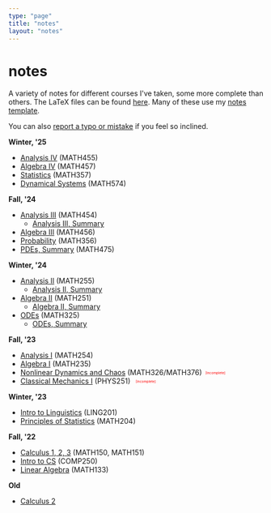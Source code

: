 ```yaml
---
type: "page"
title: "notes"
layout: "notes"
---
```


<h1 class="blog-post-title text-bold">notes</h1>

A variety of notes for different courses I've taken, some more complete than others. The LaTeX files can be found [here](https://github.com/louismeunier/notes). Many of these use my [notes template](https://github.com/louismeunier/latex-templates).

You can also [report a typo or mistake](https://github.com/louismeunier/notes/issues/new?assignees=&labels=&template=typo-report.md&title=Typo+in+%5BFILE_NAME%5D) if you feel so inclined. 


<!-- <table>
    <tr>
        <td><b>Winter, '25</b></td>
        <td><b>Fall, '24</b></td>
    </tr>
    <tr>
        <td></td>
        <td>
            
        </td>
    </tr>
</table> -->
__Winter, '25__

- [Analysis IV](https://notes.louismeunier.net/Analysis%204/analysis4.pdf) (MATH455)
- [Algebra IV](https://notes.louismeunier.net/Algebra%204/algebra4.pdf) (MATH457)
- [Statistics](https://notes.louismeunier.net/Statistics/stats.pdf) (MATH357)
- [Dynamical Systems](https://notes.louismeunier.net/Dynamical%20Systems/dynamicalsystems.pdf) (MATH574)
<!-- - [Advanced Calculus](https://notes.louismeunier.net/Advanced%20Calculus/calc.pdf) (MATH358) -->

__Fall, '24__

- [Analysis III](https://notes.louismeunier.net/Analysis%203/analysis3.pdf) (MATH454)
    - [Analysis III, Summary](https://notes.louismeunier.net/Analysis%203%20Summary/analysis3-summary.pdf)
- [Algebra III](https://notes.louismeunier.net/Algebra%203/algebra3.pdf) (MATH456) 
- [Probability](https://notes.louismeunier.net/Probability/probability.pdf) (MATH356) 
- [PDEs, Summary](https://notes.louismeunier.net/PDES-Summary/pdes.pdf) (MATH475)

__Winter, '24__
- [Analysis II](https://notes.louismeunier.net/Analysis%202/analysis2.pdf) (MATH255)
    - [Analysis II, Summary](https://notes.louismeunier.net/Analysis%202%20Review/main.pdf) 
- [Algebra II](https://notes.louismeunier.net/Algebra%202/algebra2.pdf) (MATH251)
    - [Algebra II, Summary](https://notes.louismeunier.net/Algebra%202%20Review/main.pdf)
- [ODEs](https://notes.louismeunier.net/ODEs/odes.pdf) (MATH325)
    - [ODEs, Summary](https://notes.louismeunier.net/ODEs%20Review/main.pdf)

__Fall, '23__
- [Analysis I](https://notes.louismeunier.net/Analysis%201/analysis.pdf) (MATH254)
- [Algebra I](https://notes.louismeunier.net/Algebra%201/algebra.pdf) (MATH235)
- [Nonlinear Dynamics and Chaos](https://notes.louismeunier.net/NonlinearDynamics/nonlinear.pdf) (MATH326/MATH376)<span style="color:red;font-size:5pt;vertical-align:middle;margin-left:1em;">[Incomplete]</span>
- [Classical Mechanics I](https://notes.louismeunier.net/ClassMech/classmech.pdf) (PHYS251) <span style="color:red;font-size:5pt;vertical-align:middle;margin-left:1em;">[Incomplete]</span>

__Winter, '23__
- [Intro to Linguistics](http://notes.louismeunier.net/Linguistics/ling.pdf) (LING201)
- [Principles of Statistics](http://notes.louismeunier.net/Principles%20of%20Statistics/math204.pdf) (MATH204)

__Fall, '22__
- [Calculus 1, 2, 3](http://notes.louismeunier.net/Calculus%20A%2C%20B/calculus.pdf) (MATH150, MATH151)
- [Intro to CS](http://notes.louismeunier.net/Intro%20to%20CS/introtocs.pdf) (COMP250)
- [Linear Algebra](http://notes.louismeunier.net/Linear%20Algebra/linearalgebra.pdf) (MATH133)

__Old__
- [Calculus 2](http://notes.louismeunier.net/Calculus%202/calculus2.pdf)